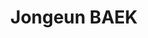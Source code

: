 ---
layout: home
home_text: It's funny how day by day nothing changes. But when you look back, everything is different. - C.S. Lewis
title: Jongeun BAEK
---